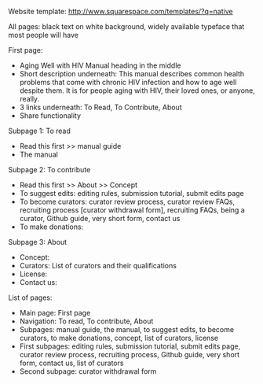 Website template: http://www.squarespace.com/templates/?q=native

All pages: black text on white background, widely available typeface that most people will have

First page:
- Aging Well with HIV Manual heading in the middle
- Short description underneath: This manual describes common health problems that come with chronic HIV infection and how to age well despite them. It is for people aging with HIV, their loved ones, or anyone, really.
- 3 links underneath: To Read, To Contribute, About
- Share functionality

Subpage 1: To read
- Read this first >> manual guide
- The manual

Subpage 2: To contribute
- Read this first >> About >> Concept
- To suggest edits: editing rules, submission tutorial, submit edits page
- To become curators: curator review process, curator review FAQs, recruiting process [curator withdrawal form], recruiting FAQs, being a curator, Github guide, very short form, contact us
- To make donations:

Subpage 3: About
- Concept:
- Curators: List of curators and their qualifications
- License:
- Contact us:

List of pages:
- Main page: First page
- Navigation: To read, To contribute, About
- Subpages: manual guide, the manual, to suggest edits, to become curators, to make donations, concept, list of curators, license
- First subpages: editing rules, submission tutorial, submit edits page, curator review process, recruiting process, Github guide, very short form, contact us, list of curators
- Second subpage: curator withdrawal form
